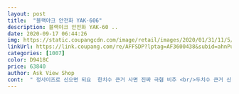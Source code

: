 ```yaml
---
layout: post 
title:  "블랙야크 안전화 YAK-606" 
description: 블랙야크 안전화 YAK-60 ..
date: 2020-09-17 06:44:26 
img: https://static.coupangcdn.com/image/retail/images/2020/01/31/11/5/c0ec0c70-6ecd-4f0a-a728-6761518ce986.jpg 
linkUrl: https://link.coupang.com/re/AFFSDP?lptag=AF3600438&subid=ahnPublicAsk&pageKey=1231554090&itemId=2225185627&vendorItemId=70222844730&traceid=V0-113-6dbf87f09b87cbda 
categories: [1007] 
color: D9418C 
price: 63840 
author: Ask View Shop 
cont:  " 정사이즈로 신으면 되요  한치수 큰거 사면 진짜 극혐 비추 <br/>두치수 큰거 신을때도 있는데 이건 볼이 커서<br/>발목이 조금 아픈거 빼고는 편합니다 쿠션도 적당하고<br/>발목이 좀 아프내요 그거 빼곤 발편하고 볼도 커서 딱 좋아요<br/>발바닥이 좀 아프긴해요ㅠ 쿠션하나 깔고 신으면 좋을 것 같아요.<br/> 일반양말 신고 신으면 조오금 크고 두꺼운 양말 신고 신으면 딱 좋을 것 같아요<br/>안전화 하면 한치수 큰거 사잖아요 이건 정사이즈로 사세요<br/>제가 270 인대 안전화 하면 275 신는데 좀 크더라구요<br/>제가 발 볼이 엄청 큰편이라서 왼만한 한치수도 안맞을때도 많아서<br/>" 
---
```

